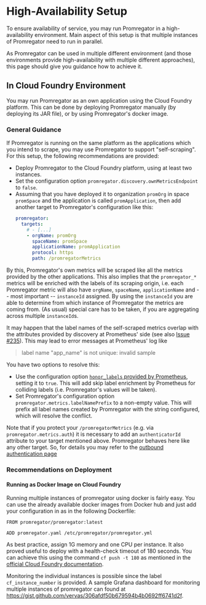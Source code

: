 # High-Availability Setup

To ensure availability of service, you may run Promregator in a high-availability environment. Main aspect of this setup is that multiple instances of Promregator need to run in parallel. 

As Promregator can be used in multiple different environment (and those environments provide high-availability with multiple different approaches), this page should give you guidance how to achieve it.

## In Cloud Foundry Environment

You may run Promregator as an own application using the Cloud Foundry platform. This can be done by deploying Promregator manually (by deploying its JAR file), or by using Promregator's docker image. 

### General Guidance

If Promregator is running on the same platform as the applications which you intend to scrape, you may use Promregator to support "self-scraping". For this setup, the following recommendations are provided:

* Deploy Promregator to the Cloud Foundry platform, using at least two instances.
* Set the configuration option `promregator.discovery.ownMetricsEndpoint` to `false`. 
* Assuming that you have deployed it to organization `promOrg` in space `promSpace` and the application is called `promApplication`, then add another target to Promregator's configuration like this:
  ```yaml
  promregator:
    targets:
      # - [...]
      - orgName: promOrg
        spaceName: promSpace
        applicationName: promApplication
        protocol: https
        path: /promregatorMetrics
  ```

By this, Promregator's own metrics will be scraped like all the metrics provided by the other applications. This also implies that the `promregator_*` metrics will be enriched with the labels of its scraping origin, i.e. each Promregator metric will also have `orgName`, `spaceName`, `applicationName` and -- most important -- `instanceId` assigned. By using the `instanceId` you are able to determine from which instance of Promregator the metrics are coming from. (As usual) special care has to be taken, if you are aggregating across multiple `instanceId`s.

It may happen that the label names of the self-scraped metrics overlap with the attributes provided by discovery at Prometheus' side (see also [Issue #235](https://github.com/promregator/promregator/issues/235)). This may lead to error messages at Prometheus' log like

> label name "app_name" is not unique: invalid sample

You have two options to resolve this:

* Use the configuration option [`honor_labels` provided by Prometheus](https://prometheus.io/docs/prometheus/latest/configuration/configuration/), setting it to `true`. This will add skip label enrichment by Prometheus for colliding labels (i.e. Promregator's values will be taken).
* Set Promregator's configuration option `promregator.metrics.labelNamePrefix` to a non-empty value. This will prefix all label names created by Promregator with the string configured, which will resolve the conflict.

Note that if you protect your `/promregatorMetrics` (e.g. via `promregator.metrics.auth`) it is necessary to add an `authenticatorId` attribute to your target mentioned above. Promregator behaves here like any other target. So, for details you may refer to the [outbound authentication page](./outbound-authentication.md)


### Recommendations on Deployment

#### Running as Docker Image on Cloud Foundry

Running multiple instances of promregator using docker is fairly easy. You can use the already available docker images from Docker hub and just add your configuration in as in the following Dockerfile:
```
FROM promregator/promregator:latest

ADD promregator.yaml /etc/promregator/promregator.yml
```

As best practice, assign 1G memory and one CPU per instance. It also proved useful to deploy with a health-check timeout of 180 seconds. You can achieve this using the command `cf push -t 180` as mentioned in the [official Cloud Foundry documentation](https://docs.cloudfoundry.org/devguide/deploy-apps/large-app-deploy.html).

Monitoring the individual instances is possible since the label `cf_instance_number` is provided. A sample Grafana dashboard for monitoring multiple instances of promregator can found at https://gist.github.com/vervas/306afdf50b679594b4b0692ff6741d2f.
